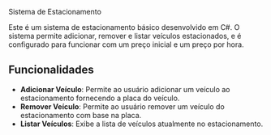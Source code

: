  Sistema de Estacionamento

Este é um sistema de estacionamento básico desenvolvido em C#. O sistema permite adicionar, remover e listar veículos estacionados, e é configurado para funcionar com um preço inicial e um preço por hora.

## Funcionalidades

- **Adicionar Veículo**: Permite ao usuário adicionar um veículo ao estacionamento fornecendo a placa do veículo.
- **Remover Veículo**: Permite ao usuário remover um veículo do estacionamento com base na placa.
- **Listar Veículos**: Exibe a lista de veículos atualmente no estacionamento.
